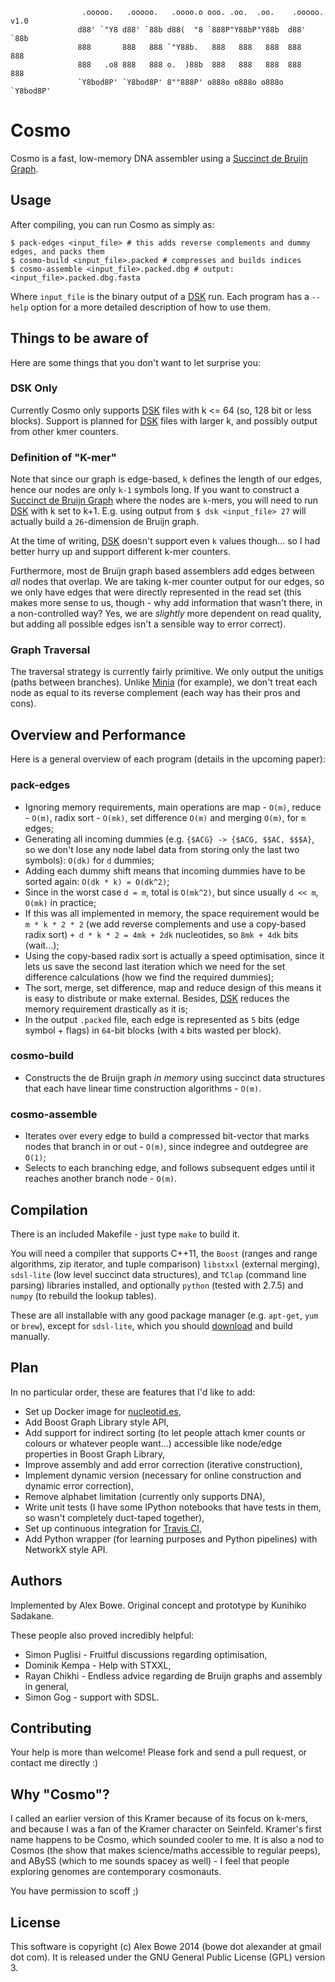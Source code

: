 
                    .ooooo.   .ooooo.   .oooo.o ooo. .oo.  .oo.    .ooooo.  v1.0
                   d88' `"Y8 d88' `88b d88(  "8 `888P"Y88bP"Y88b  d88' `88b 
                   888       888   888 `"Y88b.   888   888   888  888   888 
                   888   .o8 888   888 o.  )88b  888   888   888  888   888 
                   `Y8bod8P' `Y8bod8P' 8""888P' o888o o888o o888o `Y8bod8P' 


# Cosmo

Cosmo is a fast, low-memory DNA assembler using a [Succinct de Bruijn Graph][succ].


## Usage

After compiling, you can run Cosmo as simply as:

    $ pack-edges <input_file> # this adds reverse complements and dummy edges, and packs them
    $ cosmo-build <input_file>.packed # compresses and builds indices
    $ cosmo-assemble <input_file>.packed.dbg # output: <input_file>.packed.dbg.fasta

Where `input_file` is the binary output of a [DSK][dsk] run. Each program has a `--help` option for a more
detailed description of how to use them.


## Things to be aware of

Here are some things that you don't want to let surprise you:

### DSK Only

Currently Cosmo only supports [DSK][dsk] files with k <= 64 (so, 128 bit or less blocks).
Support is planned for [DSK][dsk] files with larger k, and possibly output from other kmer
counters.

### Definition of "K-mer"

Note that since our graph is edge-based, `k` defines the length of our edges, hence our nodes are only `k-1` symbols long.
If you want to construct a [Succinct de Bruijn Graph][succ] where the nodes are `k`-mers, you will need to run [DSK][dsk]
with k set to k+1. E.g. using output from `$ dsk <input_file> 27` will actually build a `26`-dimension de Bruijn graph.

At the time of writing, [DSK][dsk] doesn't support even `k` values though... so I had better hurry up and support different
k-mer counters.

Furthermore, most de Bruijn graph based assemblers add edges between *all* nodes that overlap. We are taking k-mer counter
output for our edges, so we only have edges that were directly represented in the read set (this makes more sense to us, though -
why add information that wasn't there, in a non-controlled way? Yes, we are *slightly* more dependent on read quality, but adding all
possible edges isn't a sensible way to error correct).

### Graph Traversal

The traversal strategy is currently fairly primitive. We only output the unitigs (paths between branches).
Unlike [Minia][minia] (for example), we don't treat each node as equal to its reverse complement (each way
has their pros and cons).


## Overview and Performance

Here is a general overview of each program (details in the upcoming paper):

### pack-edges  
- Ignoring memory requirements, main operations are map - `O(m)`, reduce - `O(m)`, radix sort - `O(mk)`, set difference `O(m)` and merging `O(m)`, for `m` edges;
- Generating all incoming dummies (e.g. `{$ACG} -> {$ACG, $$AC, $$$A}`, so we don't lose any node label data from storing only the last two symbols): `O(dk)` for `d` dummies;
- Adding each dummy shift means that incoming dummies have to be sorted again: `O(dk * k) = O(dk^2)`;
- Since in the worst case `d = m`, total is `O(mk^2)`, but since usually `d << m`, `O(mk)` in practice;
- If this was all implemented in memory, the space requirement would be `m * k * 2 * 2` (we add reverse complements and use a copy-based radix sort)
`+ d * k * 2 = 4mk + 2dk` nucleotides, so `8mk + 4dk` bits (wait...);
- Using the copy-based radix sort is actually a speed optimisation, since it lets us save the second last iteration which we need for the set difference calculations (how we find the required dummies);
- The sort, merge, set difference, map and reduce design of this means it is easy to distribute or make external. Besides, [DSK][dsk] reduces the memory requirement drastically as it is;
- In the output `.packed` file, each edge is represented as `5` bits (edge symbol + flags) in `64`-bit blocks (with `4` bits wasted per block).

### cosmo-build  
- Constructs the de Bruijn graph *in memory* using succinct data structures that each have linear time construction algorithms - `O(m)`.

### cosmo-assemble  
- Iterates over every edge to build a compressed bit-vector that marks nodes that branch in or out - `O(m)`, since indegree and outdegree are `O(1)`;
- Selects to each branching edge, and follows subsequent edges until it reaches another branch node - `O(m)`.

## Compilation

There is an included Makefile - just type `make` to build it.

You will need a compiler that supports C++11, the `Boost` (ranges and range algorithms, zip iterator, and tuple comparison) `libstxxl` (external merging), 
`sdsl-lite` (low level succinct data structures), and `TClap` (command line parsing) libraries installed,
and optionally `python` (tested with 2.7.5) and `numpy` (to rebuild the lookup tables).

These are all installable with any good package manager (e.g. `apt-get`, `yum` or `brew`), except for `sdsl-lite`, which you should [download][sdsl] and build manually.


## Plan

In no particular order, these are features that I'd like to add:

- Set up Docker image for [nucleotid.es][nucleotides],
- Add Boost Graph Library style API,
- Add support for indirect sorting (to let people attach kmer counts or colours or whatever people want...) accessible like node/edge properties in Boost Graph Library,
- Improve assembly and add error correction (iterative construction),
- Implement dynamic version (necessary for online construction and dynamic error correction),
- Remove alphabet limitation (currently only supports DNA),
- Write unit tests (I have some IPython notebooks that have tests in them, so wasn't completely duct-taped together),
- Set up continuous integration for [Travis CI][tci],
- Add Python wrapper (for learning purposes and Python pipelines) with NetworkX style API.


## Authors

Implemented by Alex Bowe. Original concept and prototype by Kunihiko Sadakane.

These people also proved incredibly helpful:

- Simon Puglisi - Fruitful discussions regarding optimisation,
- Dominik Kempa - Help with STXXL,
- Rayan Chikhi - Endless advice regarding de Bruijn graphs and assembly in general,
- Simon Gog - support with SDSL.


## Contributing

Your help is more than welcome! Please fork and send a pull request, or contact me directly :)


## Why "Cosmo"?

I called an earlier version of this Kramer because of its focus on k-mers, and
because I was a fan of the Kramer character on Seinfeld. Kramer's first name happens to be
Cosmo, which sounded cooler to me. It is also a nod to Cosmos (the show that makes science/maths accessible to
regular peeps), and ABySS (which to me sounds spacey as well) - I feel that people exploring genomes are contemporary
cosmonauts.

You have permission to scoff ;)


## License

This software is copyright (c) Alex Bowe 2014 (bowe dot alexander at gmail dot com).
It is released under the GNU General Public License (GPL) version 3.


[dsk]: http://minia.genouest.org/dsk/
[minia]: http://minia.genouest.org/
[succ]: http://alexbowe.com/succinct-debruijn-graphs
[debby]: http://github.com/alexbowe/debby
[sdsl]: https://github.com/simongog/sdsl-lite
[nucleotides]: http://nucleotid.es/
[tci]: https://travis-ci.org
